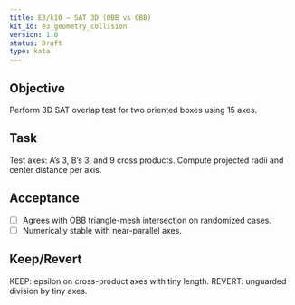 ```yaml
---
title: E3/k10 — SAT 3D (OBB vs OBB)
kit_id: e3_geometry_collision
version: 1.0
status: Draft
type: kata
---
```

## Objective
Perform 3D SAT overlap test for two oriented boxes using 15 axes.
## Task
Test axes: A’s 3, B’s 3, and 9 cross products. Compute projected radii and center distance per axis.
## Acceptance
- [ ] Agrees with OBB triangle-mesh intersection on randomized cases.
- [ ] Numerically stable with near-parallel axes.
## Keep/Revert
KEEP: epsilon on cross-product axes with tiny length. REVERT: unguarded division by tiny axes.